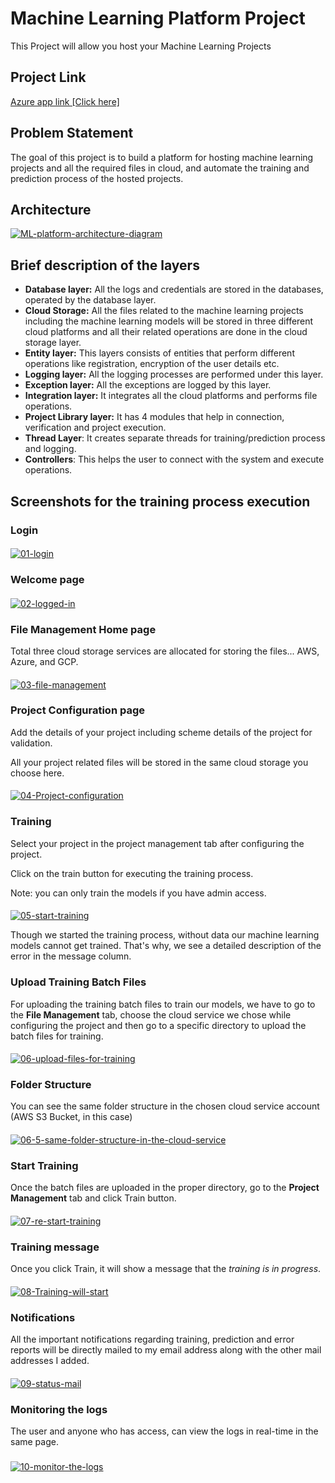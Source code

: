 # Machine Learning Platform Project

This Project will allow you host your Machine Learning Projects

## Project Link

<a href="https://ml-platform.azurewebsites.net/">Azure app link [Click here]</a>

## Problem Statement

The goal of this project is to build a platform for hosting machine learning projects and all the required files in cloud, and automate the training and prediction process of the hosted projects.

## Architecture

<a href="https://ibb.co/8sGGcdW"><img src="https://i.ibb.co/zxCCJ7y/ML-platform-architecture-diagram.png" alt="ML-platform-architecture-diagram" border="0"></a>

## Brief description of the layers

* **Database layer:** All the logs and credentials are stored in the databases, operated by the database layer.
* **Cloud Storage:** All the files related to the machine learning projects including the machine learning models will be stored in three different cloud platforms and all their related operations are done in the cloud storage layer.
* **Entity layer:** This layers consists of entities that perform different operations like registration, encryption of the user details etc.
* **Logging layer:** All the logging processes are performed under this layer.
* **Exception layer:** All the exceptions are logged by this layer.
* **Integration layer:** It integrates all the cloud platforms and performs file operations.
* **Project Library layer:** It has 4 modules that help in connection, verification and project execution.
* **Thread Layer**: It creates separate threads for training/prediction process and logging.
* **Controllers**: This helps the user to connect with the system and execute operations.

## Screenshots for the training process execution

### Login
####
<a href="https://ibb.co/yPxZJZ5"><img src="https://i.ibb.co/2hpCBCP/01-login.png" alt="01-login" border="0"></a>

### Welcome page
####
<a href="https://ibb.co/NWhQ8X4"><img src="https://i.ibb.co/KVZRMY1/02-logged-in.png" alt="02-logged-in" border="0"></a>

### File Management Home page
Total three cloud storage services are allocated for storing the files... AWS, Azure, and GCP.
####
<a href="https://ibb.co/S7T5hFy"><img src="https://i.ibb.co/Wp9Gbm5/03-file-management.png" alt="03-file-management" border="0"></a>

### Project Configuration page
Add the details of your project including scheme details of the project for validation.

All your project related files will be stored in the same cloud storage you choose here.
####
<a href="https://ibb.co/G5LqCsh"><img src="https://i.ibb.co/VqZsMHK/04-Project-configuration.png" alt="04-Project-configuration" border="0"></a>

### Training
Select your project in the project management tab after configuring the project.

Click on the train button for executing the training process.

Note: you can only train the models if you have admin access.
####

<a href="https://ibb.co/XFkh9kj"><img src="https://i.ibb.co/MP5Yb5Z/05-start-training.png" alt="05-start-training" border="0"></a>

Though we started the training process, without data our machine learning models cannot get trained. That's why, we see a detailed description of the error in the message column.

### Upload Training Batch Files
For uploading the training batch files to train our models, we have to go to the **File Management** tab, choose the cloud service we chose while configuring the project and then go to a specific directory to upload the batch files for training.
####
<a href="https://ibb.co/Wpr9y56"><img src="https://i.ibb.co/3YxXNd7/06-upload-files-for-training.png" alt="06-upload-files-for-training" border="0"></a>

### Folder Structure
You can see the same folder structure in the chosen cloud service account (AWS S3 Bucket, in this case)
####
<a href="https://ibb.co/HP7pF9f"><img src="https://i.ibb.co/C9Bs1S3/06-5-same-folder-structure-in-the-cloud-service.png" alt="06-5-same-folder-structure-in-the-cloud-service" border="0"></a>

### Start Training
Once the batch files are uploaded in the proper directory, go to the **Project Management** tab and click Train button.
####
<a href="https://ibb.co/xSm80RP"><img src="https://i.ibb.co/HDNpsk1/07-re-start-training.png" alt="07-re-start-training" border="0"></a>

### Training message
Once you click Train, it will show a message that the *training is in progress*.
####
<a href="https://ibb.co/wrmTvjd"><img src="https://i.ibb.co/JFJNhgc/08-Training-will-start.png" alt="08-Training-will-start" border="0"></a>

### Notifications
All the important notifications regarding training, prediction and error reports will be directly mailed to my email address along with the other mail addresses I added.
####
<a href="https://ibb.co/C77W08n"><img src="https://i.ibb.co/XssVJLz/09-status-mail.png" alt="09-status-mail" border="0"></a>

### Monitoring the logs
The user and anyone who has access, can view the logs in real-time in the same page.
###
<a href="https://ibb.co/fdCrvMw"><img src="https://i.ibb.co/1G9R6ZW/10-monitor-the-logs.png" alt="10-monitor-the-logs" border="0"></a>
